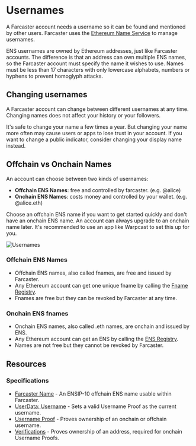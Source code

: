 # Usernames

A Farcaster account needs a username so it can be found and mentioned by other users. Farcaster uses the [Ethereum Name Service](https://ens.domains/) to manage usernames.

ENS usernames are owned by Ethereum addresses, just like Farcaster accounts. The difference is that an address can own multiple ENS names, so the Farcaster account must specify the name it wishes to use. Names must be less than 17 characters with only lowercase alphabets, numbers or hyphens to prevent homoglyph attacks.

## Changing usernames

A Farcaster account can change between different usernames at any time. Changing names does not affect your history or your followers.

It's safe to change your name a few times a year. But changing your name more often may cause users or apps to lose trust in your account. If you want to change a public indicator, consider changing your display name instead.

## Offchain vs Onchain Names

An account can choose between two kinds of usernames:

- **Offchain ENS Names**: free and controlled by farcaster. (e.g. @alice)
- **Onchain ENS Names**: costs money and controlled by your wallet. (e.g. @alice.eth)

Choose an offchain ENS name if you want to get started quickly and don't have an onchain ENS name. An account can always upgrade to an onchain name later. It's recommended to use an app like Warpcast to set this up for you.

![Usernames](/assets/usernames.png)

### Offchain ENS Names

- Offchain ENS names, also called fnames, are free and issued by Farcaster.
- Any Ethereum account can get one unique fname by calling the [Fname Registry](/learn/architecture/ens-names).
- Fnames are free but they can be revoked by Farcaster at any time.

### Onchain ENS fnames

- Onchain ENS names, also called .eth names, are onchain and issued by ENS.
- Any Ethereum account can get an ENS by calling the [ENS Registry](https://docs.ens.domains/dapp-developer-guide/the-ens-registry).
- Names are not free but they cannot be revoked by Farcaster.

## Resources

### Specifications

- [Farcaster Name](https://github.com/farcasterxyz/protocol/blob/main/docs/SPECIFICATION.md#5-fname-specifications) - An ENSIP-10 offchain ENS name usable within Farcaster.
- [UserData: Username](https://github.com/farcasterxyz/protocol/blob/main/docs/SPECIFICATION.md#23-user-data) - Sets a valid Username Proof as the current username.
- [Username Proof](https://github.com/farcasterxyz/protocol/blob/main/docs/SPECIFICATION.md#17-username-proof) - Proves ownership of an onchain or offchain username.
- [Verifications](https://github.com/farcasterxyz/protocol/blob/main/docs/SPECIFICATION.md#25-verifications) - Proves ownership of an address, required for onchain Username Proofs.
